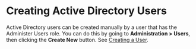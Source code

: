 [title]: # (Creating Active Directory Users)
[tags]: # (Active Directory)
[priority]: # (1000)

# Creating Active Directory Users

Active Directory users can be created manually by a user that has the Administer Users role. You can do this by going to **Administration > Users**, then clicking the **Create New** button. See [Creating a User](../../users\creating-users\index.md).